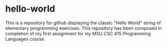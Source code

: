 # hello-world
This is a repository for github displaying the classic "Hello World" string of elementary programming exercises. This repository has been composed in completion of my first assignment for my MSU CSC 415 Programming Languages course.

